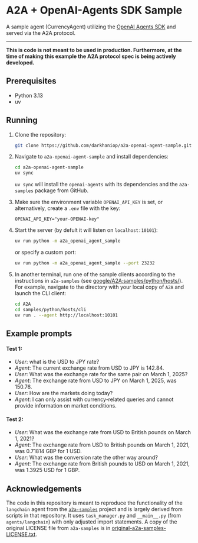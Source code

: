 # A2A + OpenAI-Agents SDK Sample

A sample agent (CurrencyAgent) utilizing the [OpenAI Agents SDK](https://github.com/openai/openai-agents-python) and served via the A2A protocol.

---

**This is code is not meant to be used in production. Furthermore, at the time of making this example the A2A protocol spec is being actively developed.**

## Prerequisites

- Python 3.13
- uv

## Running

1. Clone the repository:
   ```bash
   git clone https://github.com/darkhaniop/a2a-openai-agent-sample.git
   ```

2. Navigate to `a2a-openai-agent-sample` and install dependencies:
   ```bash
   cd a2a-openai-agent-sample
   uv sync
   ```

   `uv sync` will install the `openai-agents` with its dependencies and the `a2a-samples` package from GitHub.

3. Make sure the environment variable `OPENAI_API_KEY` is set, or alternatively, create a `.env` file with the key:
   ```
   OPENAI_API_KEY="your-OPENAI-key"
   ```

4. Start the server (by defult it will listen on `localhost:10101`):
   ```bash
   uv run python -m a2a_openai_agent_sample
   ```
   or specify a custom port:
   ```bash
   uv run python -m a2a_openai_agent_sample --port 23232
   ```

5. In another terminal, run one of the sample clients according to the instructions in `a2a-samples` (see [google/A2A:samples/python/hosts/](https://github.com/google/A2A/tree/main/samples/python/hosts)). For example, navigate to the directory with your local copy of `A2A` and launch the CLI client:
   ```bash
   cd A2A
   cd samples/python/hosts/cli
   uv run . --agent http://localhost:10101
   ```

## Example prompts

#### Test 1:

- *User*: what is the USD to JPY rate?
- *Agent*: The current exchange rate from USD to JPY is 142.84.
- *User*: What was the exchange rate for the same pair on March 1, 2025?
- *Agent*: The exchange rate from USD to JPY on March 1, 2025, was 150.76.
- *User*: How are the markets doing today?
- *Agent*: I can only assist with currency-related queries and cannot provide information on market conditions.

#### Test 2:

- *User*: What was the exchange rate from USD to British pounds on March 1, 2021?
- *Agent*: The exchange rate from USD to British pounds on March 1, 2021, was 0.71814 GBP for 1 USD.
- *User*: What was the conversion rate the other way around?
- *Agent*: The exchange rate from British pounds to USD on March 1, 2021, was 1.3925 USD for 1 GBP.

## Acknowledgements

The code in this repository is meant to reproduce the functionality of the `langchain` agent from the [`a2a-samples`](https://github.com/google/A2A) project and is largely derived from scripts in that repository. It uses `task_manager.py` and `__main__.py` (from `agents/langchain`) with only adjusted import statements. A copy of the original LICENSE file from `a2a-samples` is in [original-a2a-samples-LICENSE.txt](./original-a2a-samples-LICENSE.txt).
